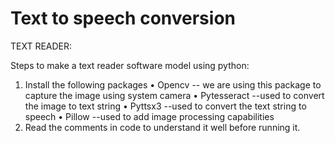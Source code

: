 # Text to speech conversion
TEXT READER:

Steps to make a text reader software model using python:

1.	Install the following packages 
•	Opencv
-- we are using this package to capture the image using system camera 
•	Pytesseract
--used to convert the image to text string
•	Pyttsx3
--used to convert the text string to speech
•	Pillow
--used to add image processing capabilities
2.	 Read the comments in code to understand it well before running it.






